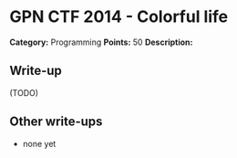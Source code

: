 # GPN CTF 2014 - Colorful life

**Category:** Programming
**Points:** 50
**Description:**


## Write-up

(TODO)

## Other write-ups

* none yet
